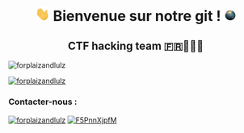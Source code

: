 <h1 align="center">
  <img alt="Hello" src="https://raw.githubusercontent.com/dev-akshat/archive/main/images/gifs/others/Hi.gif" width="29px"> 
  Bienvenue sur notre git !
  <img alt="Earth" src="https://raw.githubusercontent.com/dev-akshat/archive/main/images/gifs/others/earth.gif" width="24px"/>
</h1>



<h2 align="center">CTF hacking team 🇫🇷🏴‍☠️🦜</h2>

<p align="left"> <img src="https://komarev.com/ghpvc/?username=forplaizandlulz&label=Profile%20views&color=0e75b6&style=flat" alt="forplaizandlulz" /> </p>

<p align="left"> <a href="https://twitter.com/forplaizandlulz" target="blank"><img src="https://img.shields.io/twitter/follow/forplaizandlulz?logo=twitter&style=for-the-badge" alt="forplaizandlulz" /></a> </p>

<h3 align="left">Contacter-nous :</h3>
<p align="left">
<a href="https://twitter.com/forplaizandlulz" target="blank"><img align="center" src="https://raw.githubusercontent.com/rahuldkjain/github-profile-readme-generator/master/src/images/icons/Social/twitter.svg" alt="forplaizandlulz" height="30" width="40" /></a>
<a href="https://discord.gg/F5PnnXjpfM" target="blank"><img align="center" src="https://raw.githubusercontent.com/rahuldkjain/github-profile-readme-generator/master/src/images/icons/Social/discord.svg" alt="F5PnnXjpfM" height="30" width="40" /></a>
</p>
